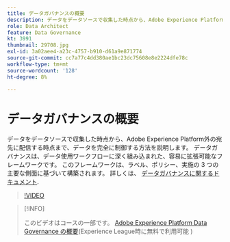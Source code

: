 ```yaml
---
title: データガバナンスの概要
description: データをデータソースで収集した時点から、Adobe Experience Platform外の宛先に配信する時点まで、データを完全に制御する方法を説明します。
role: Data Architect
feature: Data Governance
kt: 3991
thumbnail: 29708.jpg
exl-id: 3a02aee4-a23c-4757-b910-d61a9e871774
source-git-commit: cc7a77c4dd380ae1bc23dc75608e8e2224dfe78c
workflow-type: tm+mt
source-wordcount: '128'
ht-degree: 8%

---
```


# データガバナンスの概要

データをデータソースで収集した時点から、Adobe Experience Platform外の宛先に配信する時点まで、データを完全に制御する方法を説明します。 データガバナンスは、データ使用ワークフローに深く組み込まれた、容易に拡張可能なフレームワークです。 このフレームワークは、ラベル、ポリシー、実施の 3 つの主要な側面に基づいて構築されます。 詳しくは、 [データガバナンスに関するドキュメント](https://experienceleague.adobe.com/docs/experience-platform/data-governance/home.html?lang=ja).

>[!VIDEO](https://video.tv.adobe.com/v/29708?quality=12&learn=on)

>[!INFO]
>
> このビデオはコースの一部です。 [Adobe Experience Platform Data Governance の概要](https://experienceleague.adobe.com/?recommended=ExperiencePlatform-D-1-2021.1.dgov.gs)(Experience League時に無料で利用可能 )


